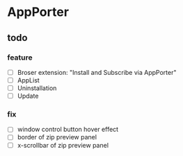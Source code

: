 # AppPorter

## todo

### feature

- [ ] Broser extension: "Install and Subscribe via AppPorter"
- [ ] AppList
- [ ] Uninstallation
- [ ] Update

### fix

- [ ] window control button hover effect
- [ ] border of zip preview panel
- [ ] x-scrollbar of zip preview panel
